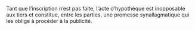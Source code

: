 Tant que l’inscription n’est pas faite, l’acte d’hypothèque est inopposable aux tiers
et constitue, entre les parties, une promesse synallagmatique qui les oblige à procéder à la
publicité.